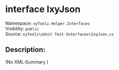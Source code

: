 # interface IxyJson

Namespace: `xyToolz.Helper.Interfaces`  
Visibility: `public`  
Source: `xyToolz\xUnit Test-Interfaces\IxyJson.cs`

## Description:

(No XML‑Summary )

